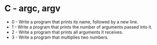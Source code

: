 # C - argc, argv

- 0 - Write a program that prints its name, followed by a new line.
- 1 - Write a program that prints the number of arguments passed into it.
- 2 - Write a program that prints all arguments it receives.
- 3 - Write a program that multiplies two numbers.

